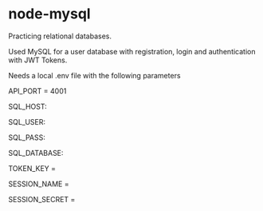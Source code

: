 # node-mysql
Practicing relational databases.

Used MySQL for a user database with registration, login and authentication with JWT Tokens.

Needs a local .env file with the following parameters

API_PORT = 4001

SQL_HOST: <localhost>

SQL_USER: <username>

SQL_PASS: <password>

SQL_DATABASE: <dbname>

TOKEN_KEY = <token key>

SESSION_NAME = <session name>

SESSION_SECRET = <session secret>
